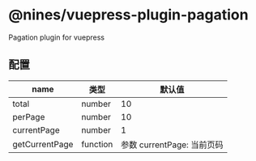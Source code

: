 # @nines/vuepress-plugin-pagation

Pagation plugin for vuepress

## 配置

|name|类型|默认值|
|----|----|----|
|total|number|10|
|perPage|number|10|
|currentPage|number|1|
|getCurrentPage|function|参数 currentPage: 当前页码|
